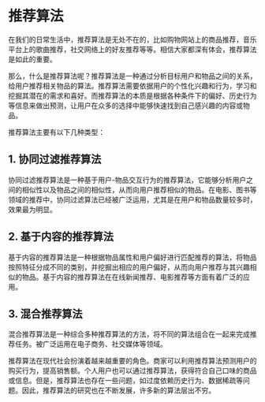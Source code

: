 # 推荐算法

在我们的日常生活中，推荐算法是无处不在的，比如购物网站上的商品推荐，音乐平台上的歌曲推荐，社交网络上的好友推荐等等。相信大家都深有体会，推荐算法是如此的重要。

那么，什么是推荐算法呢？推荐算法是一种通过分析目标用户和物品之间的关系，给用户推荐相关物品的算法。推荐算法需要依据用户的个性化兴趣和行为，学习和挖掘其潜在的需求和喜好。而推荐算法的本质是根据各种条件下的偏好、历史行为等信息来做出预测，让用户在众多的选择中能够快速找到自己感兴趣的内容或物品。

推荐算法主要有以下几种类型：

## 1. 协同过滤推荐算法

协同过滤推荐算法是一种基于用户-物品交互行为的推荐算法，它能够分析用户之间的相似性以及物品之间的相似性，从而向用户推荐相似的物品。在电影、图书等领域的推荐中，协同过滤算法已经被广泛运用，尤其是在用户和物品数量较多时，效果最为明显。

## 2. 基于内容的推荐算法

基于内容的推荐算法是一种根据物品属性和用户偏好进行匹配推荐的算法，将物品按照特征分成不同的类别，并挖掘出相应的用户偏好，从而向用户推荐与其兴趣相似的物品。基于内容的推荐算法在在线新闻推荐、电影推荐等方面有着广泛的应用。

## 3. 混合推荐算法

混合推荐算法是一种综合多种推荐算法的方法，将不同的算法组合在一起来完成推荐任务。被广泛运用在电子商务、社交媒体等领域。

推荐算法在现代社会扮演着越来越重要的角色。商家可以利用推荐算法预测用户的购买行为，提高销售额。个人用户也可以通过推荐算法，获得符合自己口味的商品或信息。但是，推荐算法也存在一些问题，如过度依赖历史行为、数据稀疏等问题。因此，推荐算法的研究也在不断发展，许多新的算法层出不穷。